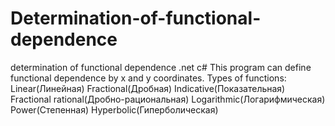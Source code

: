 # Determination-of-functional-dependence
determination of functional dependence .net c#
This program can define functional dependence by x and y coordinates.
Types of functions:
Linear(Линейная)
Fractional(Дробная)
Indicative(Показательная)
Fractional rational(Дробно-рациональная)
Logarithmic(Логарифмическая)
Power(Степенная)
Hyperbolic(Гиперболическая)
